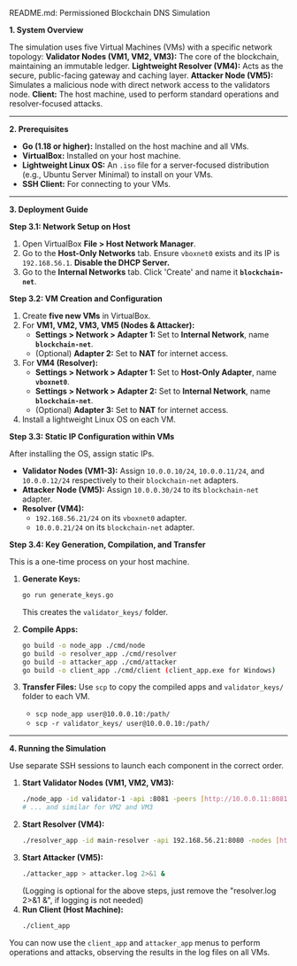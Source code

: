 README.md: Permissioned Blockchain DNS Simulation

**1. System Overview**

The simulation uses five Virtual Machines (VMs) with a specific network topology:
**Validator Nodes (VM1, VM2, VM3):** The core of the blockchain, maintaining an immutable ledger.
**Lightweight Resolver (VM4):** Acts as the secure, public-facing gateway and caching layer.
**Attacker Node (VM5):** Simulates a malicious node with direct network access to the validators node.
**Client:** The host machine, used to perform standard operations and resolver-focused attacks.

---

**2. Prerequisites**

* **Go (1.18 or higher):** Installed on the host machine and all VMs.
* **VirtualBox:** Installed on your host machine.
* **Lightweight Linux OS:** An `.iso` file for a server-focused distribution (e.g., Ubuntu Server Minimal) to install on your VMs.
* **SSH Client:** For connecting to your VMs.

---

**3. Deployment Guide**

**Step 3.1: Network Setup on Host**

1.  Open VirtualBox **File > Host Network Manager**.
2.  Go to the **Host-Only Networks** tab. Ensure `vboxnet0` exists and its IP is `192.168.56.1`. **Disable the DHCP Server.**
3.  Go to the **Internal Networks** tab. Click 'Create' and name it **`blockchain-net`**.

**Step 3.2: VM Creation and Configuration**

1.  Create **five new VMs** in VirtualBox.
2.  For **VM1, VM2, VM3, VM5 (Nodes & Attacker):**
    * **Settings > Network > Adapter 1:** Set to **Internal Network**, name **`blockchain-net`**.
    * (Optional) **Adapter 2:** Set to **NAT** for internet access.
3.  For **VM4 (Resolver):**
    * **Settings > Network > Adapter 1:** Set to **Host-Only Adapter**, name **`vboxnet0`**.
    * **Settings > Network > Adapter 2:** Set to **Internal Network**, name **`blockchain-net`**.
    * (Optional) **Adapter 3:** Set to **NAT** for internet access.
4.  Install a lightweight Linux OS on each VM.

**Step 3.3: Static IP Configuration within VMs**

After installing the OS, assign static IPs.

* **Validator Nodes (VM1-3):** Assign `10.0.0.10/24`, `10.0.0.11/24`, and `10.0.0.12/24` respectively to their `blockchain-net` adapters.
* **Attacker Node (VM5):** Assign `10.0.0.30/24` to its `blockchain-net` adapter.
* **Resolver (VM4):**
    * `192.168.56.21/24` on its `vboxnet0` adapter.
    * `10.0.0.21/24` on its `blockchain-net` adapter.

**Step 3.4: Key Generation, Compilation, and Transfer**

This is a one-time process on your host machine.

1.  **Generate Keys:**
    ```bash
    go run generate_keys.go
    ```
    This creates the `validator_keys/` folder.
2.  **Compile Apps:**
    ```bash
    go build -o node_app ./cmd/node
    go build -o resolver_app ./cmd/resolver
    go build -o attacker_app ./cmd/attacker
    go build -o client_app ./cmd/client (client_app.exe for Windows)
    ```
3.  **Transfer Files:** Use `scp` to copy the compiled apps and `validator_keys/` folder to each VM.

    * `scp node_app user@10.0.0.10:/path/`
    * `scp -r validator_keys/ user@10.0.0.10:/path/`

---

**4. Running the Simulation**

Use separate SSH sessions to launch each component in the correct order.

1.  **Start Validator Nodes (VM1, VM2, VM3):**
    ```bash
    ./node_app -id validator-1 -api :8081 -peers [http://10.0.0.11:8081](http://10.0.0.11:8081),[http://10.0.0.12:8081](http://10.0.0.12:8081) > nodeA.log 2>&1 &
    # ... and similar for VM2 and VM3
    ```
2.  **Start Resolver (VM4):**
    ```bash
    ./resolver_app -id main-resolver -api 192.168.56.21:8080 -nodes [http://10.0.0.10:8081](http://10.0.0.10:8081),[http://10.0.0.11:8081](http://10.0.0.11:8081),[http://10.0.0.12:8081](http://10.0.0.12:8081) > resolver.log 2>&1 &
    ```
3.  **Start Attacker (VM5):**
    ```bash
    ./attacker_app > attacker.log 2>&1 &
    ```
    (Logging is optional for the above steps, just remove the "resolver.log 2>&1 &", if logging is not needed)
4.  **Run Client (Host Machine):**
    ```bash
    ./client_app
    ```

You can now use the `client_app` and `attacker_app` menus to perform operations and attacks, observing the results in the log files on all VMs.

